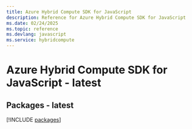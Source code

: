 ```yaml
---
title: Azure Hybrid Compute SDK for JavaScript
description: Reference for Azure Hybrid Compute SDK for JavaScript
ms.date: 02/24/2025
ms.topic: reference
ms.devlang: javascript
ms.service: hybridcompute
---
```

# Azure Hybrid Compute SDK for JavaScript - latest
## Packages - latest
[!INCLUDE [packages](hybrid-compute-index.md)]